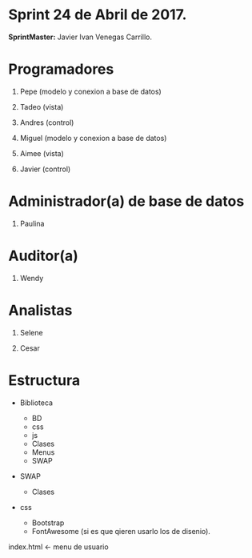 # Sprint 24 de Abril de 2017. 

**SprintMaster:** Javier Ivan Venegas Carrillo.

# Programadores

1. Pepe (modelo y conexion a base de datos)

2. Tadeo (vista)

3. Andres (control)

4. Miguel (modelo y conexion a base de datos)

5. Aimee (vista)

6. Javier (control)

# Administrador(a) de base de datos

1. Paulina

# Auditor(a)

1. Wendy

# Analistas

1. Selene

2. Cesar

# Estructura

+ Biblioteca
	- BD
	- css
	- js
	- Clases
	- Menus
	- SWAP

+ SWAP
	- Clases
	
+ css
	- Bootstrap
	- FontAwesome (si es que qieren usarlo los de disenio).
	
index.html <- menu de usuario
